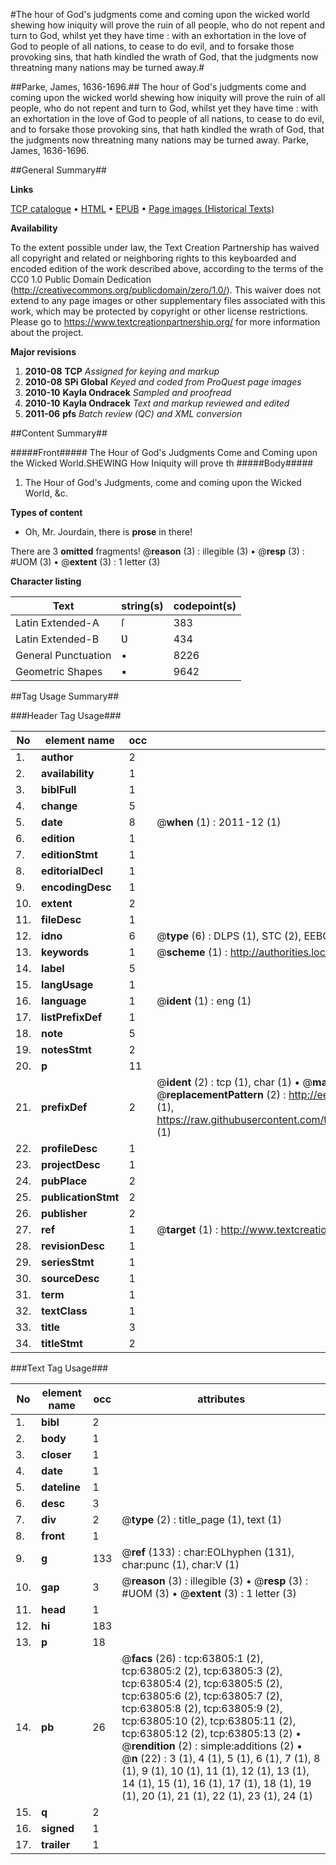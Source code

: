 #The hour of God's judgments come and coming upon the wicked world shewing how iniquity will prove the ruin of all people, who do not repent and turn to God, whilst yet they have time : with an exhortation in the love of God to people of all nations, to cease to do evil, and to forsake those provoking sins, that hath kindled the wrath of God, that the judgments now threatning many nations may be turned away.#

##Parke, James, 1636-1696.##
The hour of God's judgments come and coming upon the wicked world shewing how iniquity will prove the ruin of all people, who do not repent and turn to God, whilst yet they have time : with an exhortation in the love of God to people of all nations, to cease to do evil, and to forsake those provoking sins, that hath kindled the wrath of God, that the judgments now threatning many nations may be turned away.
Parke, James, 1636-1696.

##General Summary##

**Links**

[TCP catalogue](http://www.ota.ox.ac.uk/tcp/)  • 
[HTML](http://tei.it.ox.ac.uk/tcp/Texts-HTML/free/A56/A56033.html)  • 
[EPUB](http://tei.it.ox.ac.uk/tcp/Texts-EPUB/free/A56/A56033.epub) • 
[Page images (Historical Texts)](https://historicaltexts.jisc.ac.uk/eebo-12588201e)

**Availability**

To the extent possible under law, the Text Creation Partnership has waived all copyright and related or neighboring rights to this keyboarded and encoded edition of the work described above, according to the terms of the CC0 1.0 Public Domain Dedication (http://creativecommons.org/publicdomain/zero/1.0/). This waiver does not extend to any page images or other supplementary files associated with this work, which may be protected by copyright or other license restrictions. Please go to https://www.textcreationpartnership.org/ for more information about the project.

**Major revisions**

1. __2010-08__ __TCP__ *Assigned for keying and markup*
1. __2010-08__ __SPi Global__ *Keyed and coded from ProQuest page images*
1. __2010-10__ __Kayla Ondracek__ *Sampled and proofread*
1. __2010-10__ __Kayla Ondracek__ *Text and markup reviewed and edited*
1. __2011-06__ __pfs__ *Batch review (QC) and XML conversion*

##Content Summary##

#####Front#####
The Hour of God's Judgments Come and Coming upon the Wicked World.SHEWING How Iniquity will prove th
#####Body#####

1. The Hour of God's Judgments, come and coming upon the Wicked World, &c.

**Types of content**

  * Oh, Mr. Jourdain, there is **prose** in there!

There are 3 **omitted** fragments! 
 @__reason__ (3) : illegible (3)  •  @__resp__ (3) : #UOM (3)  •  @__extent__ (3) : 1 letter (3)

**Character listing**


|Text|string(s)|codepoint(s)|
|---|---|---|
|Latin Extended-A|ſ|383|
|Latin Extended-B|Ʋ|434|
|General Punctuation|•|8226|
|Geometric Shapes|▪|9642|

##Tag Usage Summary##

###Header Tag Usage###

|No|element name|occ|attributes|
|---|---|---|---|
|1.|__author__|2||
|2.|__availability__|1||
|3.|__biblFull__|1||
|4.|__change__|5||
|5.|__date__|8| @__when__ (1) : 2011-12 (1)|
|6.|__edition__|1||
|7.|__editionStmt__|1||
|8.|__editorialDecl__|1||
|9.|__encodingDesc__|1||
|10.|__extent__|2||
|11.|__fileDesc__|1||
|12.|__idno__|6| @__type__ (6) : DLPS (1), STC (2), EEBO-CITATION (1), OCLC (1), VID (1)|
|13.|__keywords__|1| @__scheme__ (1) : http://authorities.loc.gov/ (1)|
|14.|__label__|5||
|15.|__langUsage__|1||
|16.|__language__|1| @__ident__ (1) : eng (1)|
|17.|__listPrefixDef__|1||
|18.|__note__|5||
|19.|__notesStmt__|2||
|20.|__p__|11||
|21.|__prefixDef__|2| @__ident__ (2) : tcp (1), char (1)  •  @__matchPattern__ (2) : ([0-9\-]+):([0-9IVX]+) (1), (.+) (1)  •  @__replacementPattern__ (2) : http://eebo.chadwyck.com/downloadtiff?vid=$1&page=$2 (1), https://raw.githubusercontent.com/textcreationpartnership/Texts/master/tcpchars.xml#$1 (1)|
|22.|__profileDesc__|1||
|23.|__projectDesc__|1||
|24.|__pubPlace__|2||
|25.|__publicationStmt__|2||
|26.|__publisher__|2||
|27.|__ref__|1| @__target__ (1) : http://www.textcreationpartnership.org/docs/. (1)|
|28.|__revisionDesc__|1||
|29.|__seriesStmt__|1||
|30.|__sourceDesc__|1||
|31.|__term__|1||
|32.|__textClass__|1||
|33.|__title__|3||
|34.|__titleStmt__|2||


###Text Tag Usage###

|No|element name|occ|attributes|
|---|---|---|---|
|1.|__bibl__|2||
|2.|__body__|1||
|3.|__closer__|1||
|4.|__date__|1||
|5.|__dateline__|1||
|6.|__desc__|3||
|7.|__div__|2| @__type__ (2) : title_page (1), text (1)|
|8.|__front__|1||
|9.|__g__|133| @__ref__ (133) : char:EOLhyphen (131), char:punc (1), char:V (1)|
|10.|__gap__|3| @__reason__ (3) : illegible (3)  •  @__resp__ (3) : #UOM (3)  •  @__extent__ (3) : 1 letter (3)|
|11.|__head__|1||
|12.|__hi__|183||
|13.|__p__|18||
|14.|__pb__|26| @__facs__ (26) : tcp:63805:1 (2), tcp:63805:2 (2), tcp:63805:3 (2), tcp:63805:4 (2), tcp:63805:5 (2), tcp:63805:6 (2), tcp:63805:7 (2), tcp:63805:8 (2), tcp:63805:9 (2), tcp:63805:10 (2), tcp:63805:11 (2), tcp:63805:12 (2), tcp:63805:13 (2)  •  @__rendition__ (2) : simple:additions (2)  •  @__n__ (22) : 3 (1), 4 (1), 5 (1), 6 (1), 7 (1), 8 (1), 9 (1), 10 (1), 11 (1), 12 (1), 13 (1), 14 (1), 15 (1), 16 (1), 17 (1), 18 (1), 19 (1), 20 (1), 21 (1), 22 (1), 23 (1), 24 (1)|
|15.|__q__|2||
|16.|__signed__|1||
|17.|__trailer__|1||

